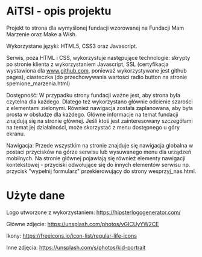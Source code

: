 # AiTSI - opis projektu

Projekt to strona dla wymyślonej fundacji wzorowanej na Fundacji Mam Marzenie oraz Make a Wish.

Wykorzystane języki: HTML5, CSS3 oraz Javascript.

Serwis, poza HTML i CSS, wykorzystuje następujące technologie: skrypty po stronie klienta z wykorzystaniem Javascript, SSL (certyfikacja wystawiona dla www.github.com, ponieważ wykorzystywane jest github pages), ciasteczka (do przechowywania wartości radio button na stronie spełnione_marzenia.html)

Dostępność: W przypadku strony fundacji ważne jest, aby strona była czytelna dla każdego. Dlatego też wykorzystano głównie odcienie szarości z elementami zielonymi. Również nawigacja została zaplanowana, aby była prosta w obsłudze dla każdego. Główne informacje na temat fundacji znajdują się na stronie głównej. Jeśli ktoś jest zainteresowany szczegółami na temat jej działalności, może skorzystać z menu dostępnego u góry ekranu.

Nawigacja: Przede wszystkim na stronie znajduje się nawigacja globalna w postaci przycisków na górze serwisu lub wysuwanego menu dla urządzeń mobilnych. Na stronie głównej pojawiają się również elementy nawigacji kontekstowej - przyciski odwołujące się do innych elementów serwisu np. przycisk "wypełnij formularz" przekierowujący do strony wesprzyj_nas.html.

# Użyte dane

Logo utworzone z wykorzystaniem: https://hipsterlogogenerator.com/

Główne zdjęcie: https://unsplash.com/photos/vGICUyYW2CE

Ikony: https://freeicons.io/icon-list/regular-life-icons

Inne zdjęcia: https://unsplash.com/s/photos/kid-portrait